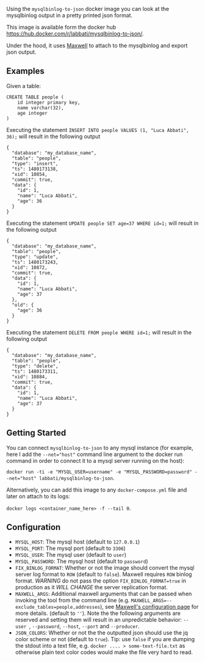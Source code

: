 Using the `mysqlbinlog-to-json` docker image you can look at the mysqlbinlog output in a pretty printed json format.

This image is available form the docker hub https://hub.docker.com/r/labbati/mysqlbinlog-to-json/.

Under the hood, it uses [Maxwell](http://maxwells-daemon.io) to attach to the mysqlbinlog and export json output.

## Examples

Given a table:

```
CREATE TABLE people (
	id integer primary key,
	name varchar(32),
	age integer
)
```

Executing the statement `INSERT INTO people VALUES (1, "Luca Abbati", 36);` will result in the following output
```
{
  "database": "my_database_name",
  "table": "people",
  "type": "insert",
  "ts": 1480173138,
  "xid": 10854,
  "commit": true,
  "data": {
    "id": 1,
    "name": "Luca Abbati",
    "age": 36
  }
}
```

Executing the statement `UPDATE people SET age=37 WHERE id=1;` will result in the following output
```
{
  "database": "my_database_name",
  "table": "people",
  "type": "update",
  "ts": 1480173243,
  "xid": 10872,
  "commit": true,
  "data": {
    "id": 1,
    "name": "Luca Abbati",
    "age": 37
  },
  "old": {
    "age": 36
  }
}
```

Executing the statement `DELETE FROM people WHERE id=1;` will result in the following output
```
{
  "database": "my_database_name",
  "table": "people",
  "type": "delete",
  "ts": 1480173311,
  "xid": 10884,
  "commit": true,
  "data": {
    "id": 1,
    "name": "Luca Abbati",
    "age": 37
  }
}
```

## Getting Started

You can connect `mysqlbinlog-to-json` to any mysql instance (for example, here I add the `--net="host"` command line argument to the docker run command in order to connect it to a mysql server running on the host):

`docker run -ti -e "MYSQL_USER=username" -e "MYSQL_PASSWORD=password" --net="host" labbati/mysqlbinlog-to-json`.

Alternatively, you can add this image to any `docker-compose.yml` file and later on attach to its logs:

`docker logs <container_name_here> -f --tail 0`.

## Configuration

* `MYSQL_HOST`: The mysql host (default to `127.0.0.1`)
* `MYSQL_PORT`: The mysql port (default to `3306`)
* `MYSQL_USER`: The mysql user (default to `user`)
* `MYSQL_PASSWORD`: The mysql host (default to `password`)
* `FIX_BINLOG_FORMAT`: Whether or not the image should convert the mysql server log format to `ROW` (default to `false`). Maxwell requires `ROW` binlog format. *WARNING* do not pass the option `FIX_BINLOG_FORMAT=true` in production as it *WILL CHANGE* the server replication format.
* `MAXWELL_ARGS`: Additional maxwell arguments that can be passed when invoking the tool from the command line (e.g. `MAXWELL_ARGS=--exclude_tables=people,addresses`), see [Maxwell's configuration page](http://maxwells-daemon.io/config/) for more details. (default to `''`). Note the the following arguments are reserved and setting them will result in an unpredictable behavior: `--user `, `--password`, `--host`, `--port` and `--producer`.
* `JSON_COLORS`: Whether or not the the outputted json should use the jq color scheme or not (default to `true`). Tip: use `false` if you are dumping the stdout into a text file, e.g. `docker .... > some-text-file.txt` as otherwise plain text color codes would make the file very hard to read.
